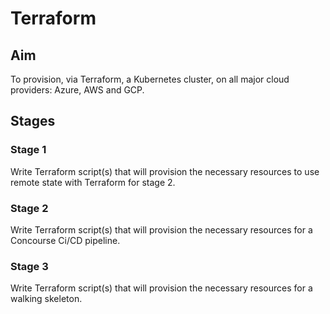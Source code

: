# Terraform

## Aim

To provision, via Terraform, a Kubernetes cluster, on all major cloud providers: Azure, AWS and GCP.

## Stages

### Stage 1

Write Terraform script(s) that will provision the necessary resources to use remote state with Terraform for stage 2.

### Stage 2

Write Terraform script(s) that will provision the necessary resources for a Concourse Ci/CD pipeline.

### Stage 3

Write Terraform script(s) that will provision the necessary resources for a walking skeleton.

